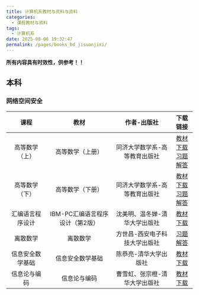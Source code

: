 ```yaml
---
title: 计算机系教材与资料与资料
categories: 
  - 课程教材与资料
tags: 
  - 计算机系
date: 2025-08-06 19:32:47
permalink: /pages/books_bd_jisuanjixi/
---
```

**所有内容具有时效性，供参考！！**

## 本科

### 网络空间安全
| 课程  | 教材  | 作者-出版社 | 下载链接 |
| :---: | :---: | :---------: | :------: |
|高等数学（上）|高等数学（上册）|同济大学数学系-高等教育出版社|<a href="https://onemanager.ncepuinfo.cc/NCEPUwiki/高数/高等数学第8版上册-同济大学.pdf" target="_blank">教材下载</a> </br> <a href="https://onemanager.ncepuinfo.cc/NCEPUwiki/高数/高等数学习题全解指导上册第八版.pdf" target="_blank">习题解答</a>|
|高等数学（下）|高等数学（下册）|同济大学数学系-高等教育出版社|<a href="https://onemanager.ncepuinfo.cc/NCEPUwiki/高数/高等数学第8版下册-同济大学.pdf" target="_blank">教材下载</a> </br> <a href="https://onemanager.ncepuinfo.cc/NCEPUwiki/高数/高等数学习题全解指导下册第八版.pdf" target="_blank">习题解答</a>|
|汇编语言程序设计|IBM-PC汇编语言程序设计（第2版）|沈美明、温冬婵-清华大学出版社|<a href="https://onemanager.ncepuinfo.cc/NCEPUwiki/保定/计算机系/IBM-PC汇编语言程序设计（第2版）.pdf" target="_blank">教材下载</a>|
|离散数学|离散数学|方世昌-西安电子科技大学出版社 |<a href="https://onemanager.ncepuinfo.cc/NCEPUwiki/保定/计算机系/离散数学(方世昌)习题解答.pdf" target="_blank">习题解答</a>|
|信息安全数学基础|信息安全数学基础|陈恭亮-清华大学出版社|<a href="https://onemanager.ncepuinfo.cc/NCEPUwiki/保定/计算机系/信息安全数学基础-第2版.pdf" target="_blank">教材下载</a>|
|信息论与编码|信息论与编码|曹雪虹、张宗橙-清华大学出版社|<a href="https://onemanager.ncepuinfo.cc/NCEPUwiki/保定/计算机系/信息论与编码-第3版-曹雪虹-张宗橙.pdf" target="_blank">教材下载</a>|